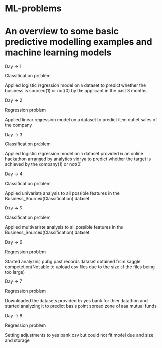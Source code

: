 # ML-problems
# An overview to some basic predictive modelling examples and machine learning models

Day -> 1

Classification problem

Applied logistic regression model on a dataset to predict whether the business is sourced(1) or not(0) by the applicant in the past 3 months.


Day -> 2

Regression problem

Applied linear regression model on a dataset to predict item outlet sales of the company


Day -> 3

Classification problem

Applied logistic regression model on a dataset provided in an online hackathon arranged by analytics vidhya to predict whether the target is achieved by the company(1) or not(0)


Day -> 4

Classification problem

Applied univariate analysis to all possible features in the Business_Sourced(Classification) dataset


Day -> 5

Classification problem

Applied multivariate analysis to all possible features in the Business_Sourced(Classification) dataset


Day -> 6

Regression problem

Started analyzing pubg past records dataset obtained from kaggle competetion(Not able to upload csv files due to the size of the files being too large)


Day -> 7

Regression problem

Downloaded the datasets provided by yes bank for thier datathon and started analyzing it to predict basis point spread zone of aaa mutual funds


Day -> 8

Regression problem

Setting adjustments to yes bank csv but could not fit model due and size and storage
